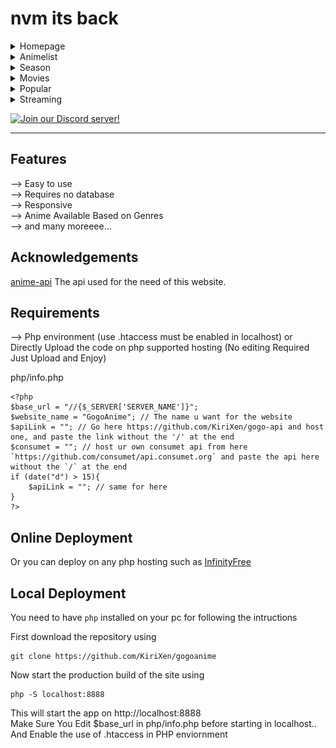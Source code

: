 # nvm its back

<details>
<summary>Homepage</summary>
<p align="center">
  <img src="./readmeimage/homepage.png" alt="Homepage" width="80%">
</p>
</details>

<details>
<summary>Animelist</summary>
<p align="center">
  <img src="./readmeimage/animelist.png" alt="list" width="80%">
</p>
</details>

<details>
<summary>Season</summary>
<p align="center">
  <img src="./readmeimage/Newseason.png" alt="season" width="80%">
</p>
</details>

<details>
<summary>Movies</summary>
<p align="center">
  <img src="./readmeimage/movies.png" alt="movies" width="80%">
</p>
</details>

<details>
<summary>Popular</summary>
<p align="center">
  <img src="./readmeimage/Popular.png" alt="popular" width="80%">
</p>
</details>

<details>
<summary>Streaming</summary>
<p align="center">
  <img src="./readmeimage/streaming.png" alt="streaming" width="80%">
</p>
</details>

[![Join our Discord server!](https://invidget.switchblade.xyz/BgTWqFnEss)](https://discord.gg/BgTWqFnEss)
<hr/>


## Features 
--> Easy to use <br>
--> Requires no database<br>
--> Responsive<br>
--> Anime Available Based on Genres<br>
--> and many moreeee...

## Acknowledgements

[anime-api](https://github.com/KiriXen/gogo-api) The api used for the need of this website. 

## Requirements
--> Php environment (use .htaccess must be enabled in localhost) or Directly Upload the code on php supported hosting (No editing Required Just Upload and Enjoy)

php/info.php
```
<?php 
$base_url = "//{$_SERVER['SERVER_NAME']}";
$website_name = "GogoAnime"; // The name u want for the website
$apiLink = ""; // Go here https://github.com/KiriXen/gogo-api and host one, and paste the link without the '/' at the end
$consumet = ""; // host ur own consumet api from here `https://github.com/consumet/api.consumet.org` and paste the api here without the `/` at the end
if (date("d") > 15){
    $apiLink = ""; // same for here
}
?>
```

## Online Deployment

Or you can deploy on any php hosting such as <a href="https://www.infinityfree.net/">InfinityFree</a>

## Local Deployment

You need to have `php` installed on your pc for following the intructions

First download the repository using
```
git clone https://github.com/KiriXen/gogoanime
```

Now start the production build of the site using
```
php -S localhost:8888
```

This will start the app on http://localhost:8888 <br>
Make Sure You Edit $base_url in php/info.php before starting in localhost.. <br>
And Enable the use of .htaccess in PHP enviornment
